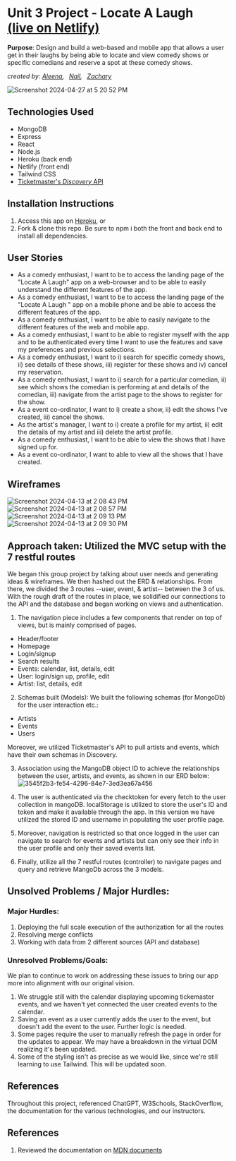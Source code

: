 # Unit 3 Project - Locate A Laugh &emsp; &ensp; [(live on Netlify)](https://main--locatealaugh.netlify.app/)
**Purpose**: Design and build a web-based and mobile app that allows a user get in their laughs by being able to locate and view comedy shows or specific comedians and reserve a spot at these comedy shows.

_created by: [Aleena](https://git.generalassemb.ly/athomas022),&ensp; [Nail](https://git.generalassemb.ly/nail-ga),&ensp; [Zachary](https://github.com/zacmea)_

![Screenshot 2024-04-27 at 5 20 52 PM](https://github.com/zacmea/LocateALaugh/assets/152098774/268ad70e-1237-4914-b4ea-2f55ba7d90fa)

## Technologies Used
- MongoDB
- Express
- React
- Node.js
- Heroku (back end)
- Netlify (front end)
- Tailwind CSS
- [Ticketmaster's _Discovery_ API](https://developer.ticketmaster.com/products-and-docs/apis/discovery-api/v2/)

## Installation Instructions
1) Access this app on [Heroku](https://main--locatealaugh.netlify.app/), or
2) Fork & clone this repo.  Be sure to npm i both the front and back end to install all dependencies.

## User Stories
- As a comedy enthusiast, I want to be to access the landing page of the "Locate A Laugh" app on a web-browser and to be able to easily understand the different features of the app.
- As a comedy enthusiast, I want to be to access the landing page of the "Locate A Laugh " app on a mobile phone and be able to access the different features of the app.
- As a comedy enthusiast, I want to be able to easily navigate to the different features of the web and mobile app.
- As a comedy enthusiast, I want to be able to register myself with the app and to be authenticated every time I want to use the features and save my preferences and previous selections.
- As a comedy enthusiast, I want to i) search for specific comedy shows, ii) see details of these shows, iii) register for these shows and iv) cancel my reservation.
- As a comedy enthusiast, I want to i) search for a particular comedian, ii) see which shows the comedian is performing at and details of the comedian, iii) navigate from the artist page to the shows to register for the show.
- As a event co-ordinator, I want to i) create a show, ii) edit the shows I've created, iii) cancel the shows.
- As the artist's manager, I want to i) create a profile for my artist, ii) edit the details of my artist and iii) delete the artist profile.
- As a comedy enthusiast, I want to be able to view the shows that I have signed up for.
- As a event co-ordinator, I want to able to view all the shows that I have created.

## Wireframes
![Screenshot 2024-04-13 at 2 08 43 PM](https://github.com/zacmea/LocateALaugh/assets/152098774/24adcffe-9351-4675-9359-4e7a40722edd)
![Screenshot 2024-04-13 at 2 08 57 PM](https://github.com/zacmea/LocateALaugh/assets/152098774/7caadd06-1494-423f-9a5c-1ac942ecff71)
![Screenshot 2024-04-13 at 2 09 13 PM](https://github.com/zacmea/LocateALaugh/assets/152098774/08612927-de62-45d2-91c0-a10cedc887e5)
![Screenshot 2024-04-13 at 2 09 30 PM](https://github.com/zacmea/LocateALaugh/assets/152098774/bb77ff7f-b781-4a82-a4c7-5d83e5529f81)


## Approach taken: Utilized the MVC setup with the 7 restful routes
We began this group project by talking about user needs and generating ideas & wireframes.  We then hashed out the ERD & relationships.  From there, we divided the 3 routes --user, event, & artist-- between the 3 of us.  With the rough draft of the routes in place, we solidified our connections to the API and the database and began working on views and authentication.

1) The navigation piece includes a few components that render on top of views, but is mainly comprised of pages.  
- Header/footer
- Homepage
- Login/signup
- Search results
- Events: calendar, list, details, edit
- User: login/sign up, profile, edit
- Artist: list, details, edit

2) Schemas built (Models):
We built the following schemas (for MongoDb) for the user interaction etc.:
- Artists
- Events
- Users
   
Moreover, we utilized Ticketmaster's API to pull artists and events, which have their own schemas in Discovery.
     
3. Association using the MangoDB object ID to achieve the relationships between the user, artists, and events, as shown in our ERD below:
![3545f2b3-fe54-4296-84e7-3ed3ea67a456](https://github.com/zacmea/LocateALaugh/assets/152098774/e96e5d60-ca2f-4d56-902e-b3a9ba7af884)

4. The user is authenticated via the checktoken for every fetch to the user collection in mangoDB. localStorage is utilized to store the user's ID and token and make it available through the app. In this version we have utilized the stored ID and username in populating the user profile page.
5. Moreover, navigation is restricted so that once logged in the user can navigate to search for events and artists but can only see their info in the user profile and only their saved events list.
6. Finally, utilize all the 7 restful routes (controller) to navigate pages and query and retrieve MangoDb across the 3 models.

## Unsolved Problems / Major Hurdles:
### Major Hurdles:
1. Deploying the full scale execution of the authorization for all the routes
2. Resolving merge conflicts
3. Working with data from 2 different sources (API and database)

### Unresolved Problems/Goals:
We plan to continue to work on addressing these issues to bring our app more into alignment with our original vision.
1. We struggle still with the calendar displaying upcoming tickemaster events, and we haven't yet connected the user created events to the calendar.
2. Saving an event as a user currently adds the user to the event, but doesn't add the event to the user.  Further logic is needed.
3. Some pages require the user to manually refresh the page in order for the updates to appear.  We may have a breakdown in the virtual DOM realizing it's been updated.
4. Some of the styling isn't as precise as we would like, since we're still learning to use Tailwind.  This will be updated soon.

## References
Throughout this project, referenced ChatGPT, W3Schools, StackOverflow, the documentation for the various technologies, and our instructors.



## References
1. Reviewed the documentation on [MDN documents](https://www.w3schools.com/howto/howto_css_center-vertical.asp](https://developer.mozilla.org/en-US/docs/Web/JavaScript/Reference/Global_Objects/Promise/all))
